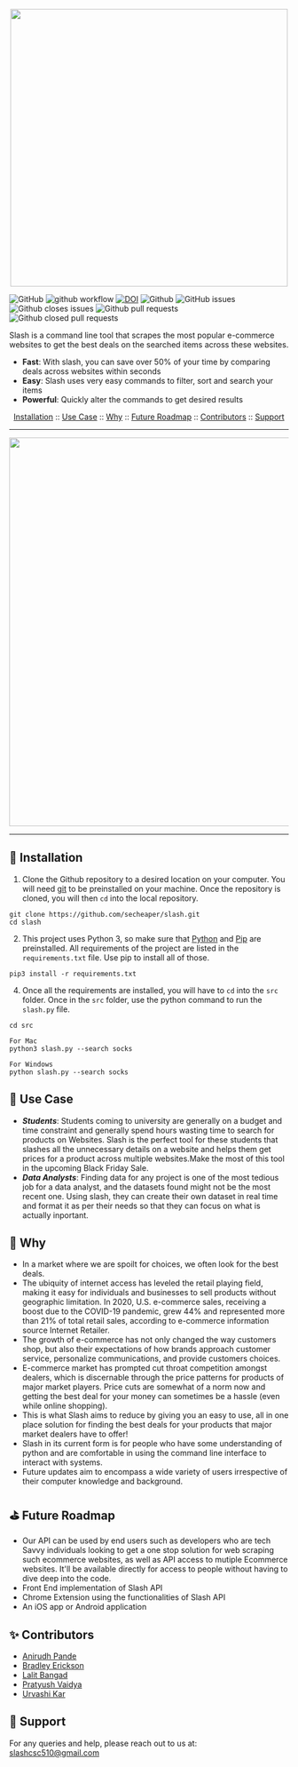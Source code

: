 <p align="center"><img width="500" src="./assets/slash.png"></p>

![GitHub](https://img.shields.io/github/license/Urvashi74/slash)
![github workflow](https://github.com/secheaper/cheaper/actions/workflows/python-app.yml/badge.svg) 
[![DOI](https://zenodo.org/badge/DOI/10.5281/zenodo.4003809.svg)](https://doi.org/10.5281/zenodo.4003809)
![Github](https://img.shields.io/badge/language-python-red.svg)
![GitHub issues](https://img.shields.io/github/issues-raw/Urvashi74/slash)
![Github closes issues](https://img.shields.io/github/issues-closed-raw/Urvashi74/slash)
![Github pull requests](https://img.shields.io/github/issues-pr/Urvashi74/slash)
![Github closed pull requests](https://img.shields.io/github/issues-pr-closed/Urvashi74/slash)

Slash is a command line tool that scrapes the most popular e-commerce websites to get the best deals on the searched items across these websites. 
- **Fast**: With slash, you can save over 50% of your time by comparing deals across websites within seconds
- **Easy**: Slash uses very easy commands to filter, sort and search your items
- **Powerful**: Quickly alter the commands to get desired results




<p align="center">
  <a href="#rocket-installation">Installation</a>
  ::
  <a href="#thought_balloon-use-case">Use Case</a>
  ::
  <a href="#page_facing_up-why">Why</a>
  ::
  <a href="#golf-future-roadmap">Future Roadmap</a>
  ::
  <a href="#sparkles-contributors">Contributors</a>
    ::
  <a href="#email-support">Support</a>
  
</p>

---

<p align="center"><img width="700" src="./assets/demo.gif"></p>

---

:rocket: Installation
---
1. Clone the Github repository to a desired location on your computer. You will need [git](https://git-scm.com/) to be preinstalled on your machine. Once the repository is cloned, you will then ```cd``` into the local repository.
```
git clone https://github.com/secheaper/slash.git
cd slash
```
2. This project uses Python 3, so make sure that [Python](https://www.python.org/downloads/) and [Pip](https://pip.pypa.io/en/stable/installation/) are preinstalled. All requirements of the project are listed in the ```requirements.txt``` file. Use pip to install all of those.
```
pip3 install -r requirements.txt
```
4. Once all the requirements are installed, you will have to ```cd``` into the ```src``` folder. Once in the ```src``` folder, use the python command to run the ```slash.py``` file.
```
cd src

For Mac
python3 slash.py --search socks

For Windows
python slash.py --search socks
```
:thought_balloon: Use Case
---
* ***Students***: Students coming to university are generally on a budget and time constraint and generally spend hours wasting time to search for products on Websites. Slash is the perfect tool for these students that slashes all the unnecessary details on a website and helps them get prices for a product across multiple websites.Make the most of this tool in the upcoming Black Friday Sale.
* ***Data Analysts***: Finding data for any project is one of the most tedious job for a data analyst, and the datasets found might not be the most recent one. Using slash, they can create their own dataset in real time and format it as per their needs so that they can focus on what is actually inportant.

:page_facing_up: Why
---
- In a market where we are spoilt for choices, we often look for the best deals.  
- The ubiquity of internet access has leveled the retail playing field, making it easy for individuals and businesses to sell products without geographic limitation. In 2020, U.S. e-commerce sales, receiving a boost due to the COVID-19 pandemic, grew 44% and represented more than 21% of total retail sales, according to e-commerce information source Internet Retailer.
- The growth of e-commerce has not only changed the way customers shop, but also their expectations of how brands approach customer service, personalize communications, and provide customers choices.
- E-commerce market has prompted cut throat competition amongst dealers, which is discernable through the price patterns for products of major market players. Price cuts are somewhat of a norm now and getting the best deal for your money can sometimes be a hassle (even while online shopping).
- This is what Slash aims to reduce by giving you an easy to use, all in one place solution for finding the best deals for your products that major market dealers have to offer!
- Slash in its current form is for people who have some understanding of python and are comfortable in using the command line interface to interact with systems.
- Future updates aim to encompass a wide variety of users irrespective of their computer knowledge and background.

:golf: Future Roadmap
---
- Our API can be used by end users such as developers who are tech Savvy individuals looking to get a one stop solution for web scraping such ecommerce websites, as well as API access to mutiple Ecommerce websites. It'll be available directly for access to people without having to dive deep into the code.
- Front End implementation of Slash API
- Chrome Extension using the functionalities of Slash API
- An iOS app or Android application

:sparkles: Contributors
---
* [Anirudh Pande](https://github.com/apande95)
* [Bradley Erickson](https://github.com/bradley-erickson)
* [Lalit Bangad](https://github.com/lalit10)
* [Pratyush Vaidya](https://github.com/Pratyush1184)
* [Urvashi Kar](https://github.com/Urvashi74)

:email: Support
---
For any queries and help, please reach out to us at: slashcsc510@gmail.com
